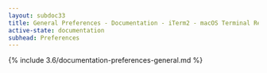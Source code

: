 ```yaml
---
layout: subdoc33
title: General Preferences - Documentation - iTerm2 - macOS Terminal Replacement
active-state: documentation
subhead: Preferences
---
```

{% include 3.6/documentation-preferences-general.md %}
